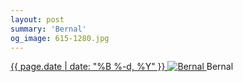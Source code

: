 ```yaml
---
layout: post
summary: 'Bernal'
og_image: 615-1280.jpg
---
```


<p>
 <time>
  <a href="/615">
   {{ page.date | date: "%B %-d, %Y" }}
  </a>
 </time>
 <a href="/615">
  <img alt="Bernal" data-taken="4/13/2017" sizes="(min-width: 700px) 50vw, calc(100vw - 2rem)" src="{{ site.assets_url }}/615-640.jpg" srcset="{{ site.assets_url }}/615-320.jpg 320w, {{ site.assets_url }}/615-640.jpg 640w, {{ site.assets_url }}/615-960.jpg 960w, {{ site.assets_url }}/615-1280.jpg 1280w"/>
 </a>
 <span>
  Bernal
 </span>
</p>
